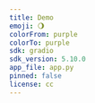 ```yaml
---
title: Demo
emoji: 🌖
colorFrom: purple
colorTo: purple
sdk: gradio
sdk_version: 5.10.0
app_file: app.py
pinned: false
license: cc
---
```

